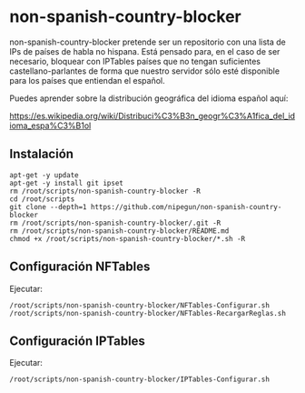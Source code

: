 # non-spanish-country-blocker

non-spanish-country-blocker pretende ser un repositorio con una lista de IPs de países de habla no hispana. Está pensado para, en el caso de ser necesario, bloquear con IPTables países que no tengan suficientes castellano-parlantes de forma que nuestro servidor sólo esté disponible para los países que entiendan el español.

Puedes aprender sobre la distribución geográfica del idioma español aquí:

https://es.wikipedia.org/wiki/Distribuci%C3%B3n_geogr%C3%A1fica_del_idioma_espa%C3%B1ol

## Instalación

```shell
apt-get -y update
apt-get -y install git ipset
rm /root/scripts/non-spanish-country-blocker -R
cd /root/scripts
git clone --depth=1 https://github.com/nipegun/non-spanish-country-blocker
rm /root/scripts/non-spanish-country-blocker/.git -R
rm /root/scripts/non-spanish-country-blocker/README.md
chmod +x /root/scripts/non-spanish-country-blocker/*.sh -R
```

## Configuración NFTables

Ejecutar:

```shell
/root/scripts/non-spanish-country-blocker/NFTables-Configurar.sh
/root/scripts/non-spanish-country-blocker/NFTables-RecargarReglas.sh
```
## Configuración IPTables

Ejecutar:

```shell
/root/scripts/non-spanish-country-blocker/IPTables-Configurar.sh
```
